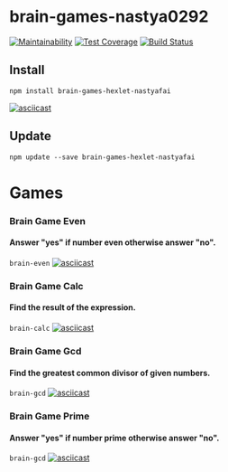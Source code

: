 # brain-games-nastya0292

[![Maintainability](https://api.codeclimate.com/v1/badges/276d84fd7b2a88d0390a/maintainability)](https://codeclimate.com/github/just-fy/project-lvl1-s400/maintainability)
[![Test Coverage](https://api.codeclimate.com/v1/badges/276d84fd7b2a88d0390a/test_coverage)](https://codeclimate.com/github/just-fy/project-lvl1-s400/test_coverage)
[![Build Status](https://travis-ci.com/just-fy/project-lvl1-s400.svg?branch=master)](https://travis-ci.com/just-fy/project-lvl1-s400)

## Install
```npm install brain-games-hexlet-nastyafai```

[![asciicast](https://asciinema.org/a/218600.png)]( https://asciinema.org/a/218600)

## Update 
```npm update --save brain-games-hexlet-nastyafai```

# Games
### Brain Game Even
#### Answer "yes" if number even otherwise answer "no".
```brain-even```
[![asciicast](https://asciinema.org/a/218760.png)]( https://asciinema.org/a/218760)
### Brain Game Calc
#### Find the result of the expression.
```brain-calc```
[![asciicast](https://asciinema.org/a/218761.png)]( https://asciinema.org/a/218761)
### Brain Game Gcd
#### Find the greatest common divisor of given numbers.
```brain-gcd```
[![asciicast](https://asciinema.org/a/218762.png)]( https://asciinema.org/a/218762)
### Brain Game Prime
#### Answer "yes" if number prime otherwise answer "no".
```brain-gcd```
[![asciicast](https://asciinema.org/a/218911.png)]( https://asciinema.org/a/218911)